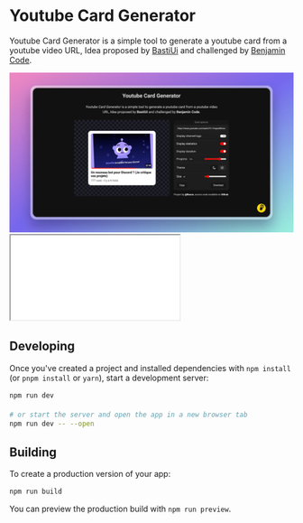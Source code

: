 # Youtube Card Generator 

Youtube Card Generator is a simple tool to generate a youtube card from a youtube video URL, Idea proposed by [BastiUi](https://twitter.com/BastiUi/status/1780610137989804492) and challenged by [Benjamin Code](https://www.youtube.com/watch?v=f7_CHu0ADhM).

<img src="/static/banner.png" alt="Youtube Card Generator" />

<iframe src="[http://kidcreatorsteam.com](https://www.youtube.com/watch?v=f7_CHu0ADhM)"></iframe>

## Developing

Once you've created a project and installed dependencies with `npm install` (or `pnpm install` or `yarn`), start a development server:

```bash
npm run dev

# or start the server and open the app in a new browser tab
npm run dev -- --open
```

## Building

To create a production version of your app:

```bash
npm run build
```

You can preview the production build with `npm run preview`.

